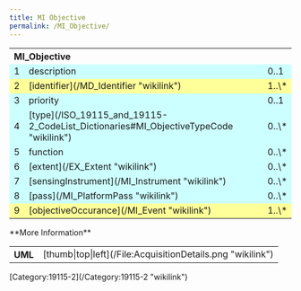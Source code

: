 ```yaml
---
title: MI Objective
permalink: /MI_Objective/
---
```


<table class="wikitable">
<tr>
<th align="left" colspan="3">
MI_Objective

</th>
</tr>
<tr bgcolor="CCFFFF">
<td>
1

</td>
<td>
description

</td>
<td>
0..1

</td>
</tr>
<tr bgcolor="FFFF99">
<td>
2

</td>
<td>
[identifier](/MD_Identifier "wikilink")

</td>
<td>
1..\*

</td>
</tr>
<tr bgcolor="CCFFFF">
<td>
3

</td>
<td>
priority

</td>
<td>
0..1

</td>
</tr>
<tr bgcolor="CCFFFF">
<td>
4

</td>
<td>
[type](/ISO_19115_and_19115-2_CodeList_Dictionaries#MI_ObjectiveTypeCode "wikilink")

</td>
<td>
0..\*

</td>
</tr>
<tr bgcolor="CCFFFF">
<td>
5

</td>
<td>
function

</td>
<td>
0..\*

</td>
</tr>
<tr bgcolor="CCFFFF">
<td>
6

</td>
<td>
[extent](/EX_Extent "wikilink")

</td>
<td>
0..\*

</td>
</tr>
<tr bgcolor="CCFFFF">
<td>
7

</td>
<td>
[sensingInstrument](/MI_Instrument "wikilink")

</td>
<td>
0..\*

</td>
</tr>
<tr bgcolor="CCFFFF">
<td>
8

</td>
<td>
[pass](/MI_PlatformPass "wikilink")

</td>
<td>
0..\*

</td>
</tr>
<tr bgcolor="FFFF99">
<td>
9

</td>
<td>
[objectiveOccurance](/MI_Event "wikilink")

</td>
<td>
1..\*

</td>
</tr>
</table>
**More Information**

<table class="wikitable">
<tr>
<th>
UML

</th>
<td bgcolor="FFFFFF">
[thumb|top|left](/File:AcquisitionDetails.png "wikilink")

</td>
</table>
[Category:19115-2](/Category:19115-2 "wikilink")